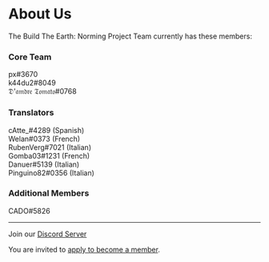 # About Us

The Build The Earth: Norming Project Team currently has these members:

### Core Team
px#3670    
k44du2#8049    
𝔇'𝔞𝔪𝔡𝔯𝔢 𝔗𝔬𝔪𝔞𝔱𝔬#0768    

### Translators
cAtte_#4289 (Spanish)    
Welan#0373 (French)    
RubenVerg#7021 (Italian)    
Gomba03#1231 (French)    
Danuer#5139 (Italian)    
Pinguino82#0356 (Italian)    

### Additional Members
CADO#5826    

***

Join our [Discord Server](https://discord.gg/eXzrZSx)

You are invited to [apply to become a member](https://pxnt.github.io/BTEN/N1.3_EN).
